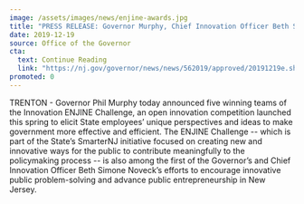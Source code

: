 ```yaml
---
image: /assets/images/news/enjine-awards.jpg
title: "PRESS RELEASE: Governor Murphy, Chief Innovation Officer Beth Simone Noveck Announce Winners of Innovation ENJINE Challenge"
date: 2019-12-19
source: Office of the Governor
cta:
  text: Continue Reading
  link: "https://nj.gov/governor/news/news/562019/approved/20191219e.shtml"
promoted: 0
---
```


TRENTON - Governor Phil Murphy today announced five winning teams of the Innovation ENJINE Challenge, an open innovation competition launched this spring to elicit State employees’ unique perspectives and ideas to make government more effective and efficient. The ENJINE Challenge -- which is part of the State’s SmarterNJ initiative focused on creating new and innovative ways for the public to contribute meaningfully to the policymaking process -- is also among the first of the Governor’s and Chief Innovation Officer Beth Simone Noveck’s efforts to encourage innovative public problem-solving and advance public entrepreneurship in New Jersey.
